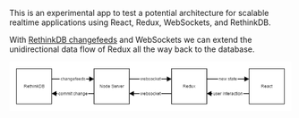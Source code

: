 This is an experimental app to test a potential architecture for scalable realtime applications using React, Redux, WebSockets, and RethinkDB.

With [RethinkDB changefeeds](https://rethinkdb.com/docs/changefeeds/javascript/) and WebSockets we can extend the unidirectional data flow of Redux all the way back to the database.

![](https://github.com/cschram/chat-experiment/raw/master/data-flow.png)
